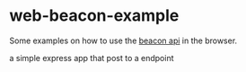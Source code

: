 web-beacon-example
=========================

Some examples on how to use the [beacon api](https://www.w3.org/TR/beacon/)
in the browser.

a simple express app that post to a endpoint
